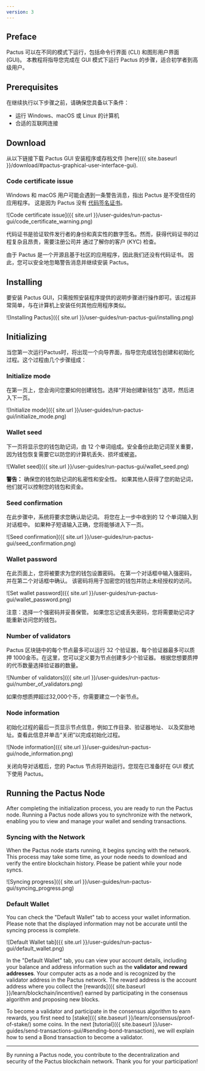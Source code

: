```yaml
---
version: 3
---
```


## Preface

Pactus 可以在不同的模式下运行，包括命令行界面 (CLI) 和图形用户界面 (GUI)。
本教程将指导您完成在 GUI 模式下运行 Pactus 的步骤，适合初学者到高级用户。

## Prerequisites

在继续执行以下步骤之前，请确保您具备以下条件：

- 运行 Windows、macOS 或 Linux 的计算机
- 合适的互联网连接

## Download

从以下链接下载 Pactus GUI 安装程序或存档文件
[here]({{ site.baseurl }}/download/#pactus-graphical-user-interface-gui).

### Code certificate issue

Windows 和 macOS 用户可能会遇到一条警告消息，指出 Pactus 是不受信任的应用程序。
这是因为 Pactus 没有
[代码签名证书](https://en.wikipedia.org/wiki/Code_signing)。

![Code certificate issue]({{ site.url }}/user-guides/run-pactus-gui/code_certificate_warning.png)

代码证书是验证软件发行者的身份和真实性的数字签名。然而，获得代码证书的过程复杂且昂贵，需要注册公司并
通过了解你的客户 (KYC) 检查。

由于 Pactus 是一个开源且基于社区的应用程序，因此我们还没有代码证书。
因此，您可以安全地忽略警告消息并继续安装 Pactus。

## Installing

要安装 Pactus GUI，只需按照安装程序提供的说明步骤进行操作即可。该过程非常简单，与在计算机上安装任何其他应用程序类似。

![Installing Pactus]({{ site.url }}/user-guides/run-pactus-gui/installing.png)

## Initializing

当您第一次运行Pactus时，将出现一个向导界面，指导您完成钱包创建和初始化过程。这个过程由几个步骤组成：

### Initialize mode

在第一页上，您会询问您要如何创建钱包。选择“开始创建新钱包” 选项，然后进入下一页。

![Initialize mode]({{ site.url }}/user-guides/run-pactus-gui/initialize_mode.png)

### Wallet seed

下一页将显示您的钱包助记词，由 12 个单词组成。安全备份此助记词至关重要，因为钱包恢复需要它以防您的计算机丢失、损坏或被盗。

![Wallet seed]({{ site.url }}/user-guides/run-pactus-gui/wallet_seed.png)

**警告：** 确保您的钱包助记词的私密性和安全性。
如果其他人获得了您的助记词，他们就可以控制您的钱包和资金。

### Seed confirmation

在此步骤中，系统将要求您确认助记词。
将您在上一步中收到的 12 个单词输入到对话框中。
如果种子短语输入正确，您将能够进入下一页。

![Seed confirmation]({{ site.url }}/user-guides/run-pactus-gui/seed_confirmation.png)

### Wallet password

在此页面上，您将被要求为您的钱包设置密码。
在第一个对话框中输入强密码，并在第二个对话框中确认。
该密码将用于加密您的钱包并防止未经授权的访问。

![Set wallet password]({{ site.url }}/user-guides/run-pactus-gui/wallet_password.png)

注意：选择一个强密码并妥善保管。
如果您忘记或丢失密码，您将需要助记词才能重新访问您的钱包。

### Number of validators

Pactus 区块链中的每个节点最多可以运行 32 个验证器，每个验证器最多可以质押
1000金币。在这里，您可以定义要为节点创建多少个验证器。
根据您想要质押的代币数量选择验证器的数量。

![Number of validators]({{ site.url }}/user-guides/run-pactus-gui/number_of_validators.png)

如果你想质押超过32,000个币，你需要建立一个新节点。

### Node information

初始化过程的最后一页显示节点信息，例如工作目录、验证器地址、
以及奖励地址。查看此信息并单击“关闭”以完成初始化过程。

![Node information]({{ site.url }}/user-guides/run-pactus-gui/node_information.png)

关闭向导对话框后，您的 Pactus 节点将开始运行。您现在已准备好在 GUI 模式下使用 Pactus。

## Running the Pactus Node

After completing the initialization process, you are ready to run the Pactus node.
Running a Pactus node allows you to synchronize with the network, enabling you to view and manage your wallet and
sending transactions.

### Syncing with the Network

When the Pactus node starts running, it begins syncing with the network. This process may take some time,
as your node needs to download and verify the entire blockchain history.
Please be patient while your node syncs.

![Syncing progress]({{ site.url }}/user-guides/run-pactus-gui/syncing_progress.png)

### Default Wallet

You can check the "Default Wallet" tab to access your wallet information. Please note that the displayed
information may not be accurate until the syncing process is complete.

![Default Wallet tab]({{ site.url }}/user-guides/run-pactus-gui/default_wallet.png)

In the "Default Wallet" tab, you can view your account details, including your balance and
address information such as the **validator and reward addresses**.
Your computer acts as a node and is recognized by the validator address in the Pactus network.
The reward address is the account address where you collect the
[rewards]({{ site.baseurl }}/learn/blockchain/incentive/) earned by participating in
the consensus algorithm and proposing new blocks.

To become a validator and participate in the
consensus algorithm to earn rewards, you first need to
[stake]({{ site.baseurl }}/learn/consensus/proof-of-stake/) some coins. In the next
[tutorial]({{ site.baseurl }}/user-guides/send-transactions-gui/#sending-bond-transaction),
we will explain how to send a Bond transaction to become a validator.

---

By running a Pactus node, you contribute to the decentralization and security of the Pactus blockchain network.
Thank you for your participation!
